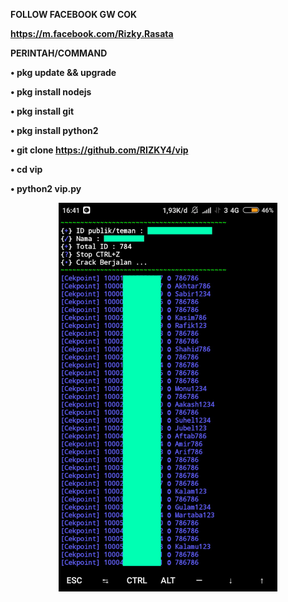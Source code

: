 <b><h>FOLLOW FACEBOOK GW COK

https://m.facebook.com/Rizky.Rasata

PERINTAH/COMMAND

• pkg update && upgrade

• pkg install nodejs

• pkg install git

• pkg install python2

• git clone https://github.com/RIZKY4/vip

• cd vip

• python2 vip.py

<p align="center">
  <img src="ss.png" width="350" title="hover text">
</p>
